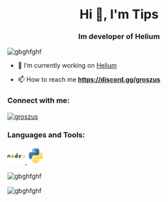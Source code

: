 <h1 align="center">Hi 👋, I'm Tips</h1>
<h3 align="center">Im developer of Helium</h3>

<p align="left"> <img src="https://komarev.com/ghpvc/?username=gbghfghf&label=Profile%20views&color=0e75b6&style=flat" alt="gbghfghf" /> </p>

- 🔭 I’m currently working on [Helium](https://github.com/gbghfghf/Helium)

- 📫 How to reach me **https://discord.gg/groszus**

<h3 align="left">Connect with me:</h3>
<p align="left">
<a href="https://discord.gg/groszus" target="blank"><img align="center" src="https://raw.githubusercontent.com/rahuldkjain/github-profile-readme-generator/master/src/images/icons/Social/discord.svg" alt="groszus" height="30" width="40" /></a>
</p>

<h3 align="left">Languages and Tools:</h3>
<p align="left"> <a href="https://nodejs.org" target="_blank" rel="noreferrer"> <img src="https://raw.githubusercontent.com/devicons/devicon/master/icons/nodejs/nodejs-original-wordmark.svg" alt="nodejs" width="40" height="40"/> </a> <a href="https://www.python.org" target="_blank" rel="noreferrer"> <img src="https://raw.githubusercontent.com/devicons/devicon/master/icons/python/python-original.svg" alt="python" width="40" height="40"/> </a> </p>

<p><img align="center" src="https://github-readme-stats.vercel.app/api/top-langs?username=gbghfghf&show_icons=true&locale=en&layout=compact" alt="gbghfghf" /></p>

<p><img align="center" src="https://github-readme-streak-stats.herokuapp.com/?user=gbghfghf&" alt="gbghfghf" /></p>
